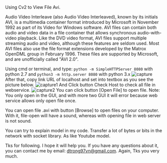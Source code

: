 Using Cv2 to View File Avi.

Audio Video Interleave (also Audio Video Interleaved), known by its initials AVI, is a multimedia container format introduced by Microsoft in November 1992 as part of its Video for Windows software. AVI files can contain both audio and video data in a file container that allows synchronous audio-with-video playback. Like the DVD video format, AVI files support multiple streaming audio and video, although these features are seldom used. Most AVI files also use the file format extensions developed by the Matrox OpenDML group in February 1996. These files are supported by Microsoft, and are unofficially called "AVI 2.0".

Using cmd or terminal, and type: `python -m SimpleHTTPServer 8080` with python 2.7 and `python3 -m http.server 8080` with python 3.x
![capture](https://user-images.githubusercontent.com/20319611/39703380-179d6950-5232-11e8-9e69-14c02c0effc2.PNG)
After that, copy link URL of localhost and set into textbox as you see the picture below.
![capture1](https://user-images.githubusercontent.com/20319611/39703574-ac1b9412-5232-11e8-8b12-d98926dd482a.PNG)
And Click button Check Host to check all file in webservice. 
![capture2](https://user-images.githubusercontent.com/20319611/39703608-c99eeb92-5232-11e8-9ab8-aa1b0a2f0bfa.PNG)
You can click button [Open File] to open file. 
Note: You only open in the GUI, and with more two GUI it will error because web service allows only open file once.

You can open file .avi with button [Browse] to open files on your computer. With it, file-open will have a sound, whereas with opening file in web server is not sound. 

You can try to explain model in my code. Transfer a lot of bytes or bits in the network with socket library. As like Youtube model.

Tks for following. I hope it will help you. If you have any questions about it, you can contact me by email: dtrong97vn@gmail.com. Again, Tks you very much. 
